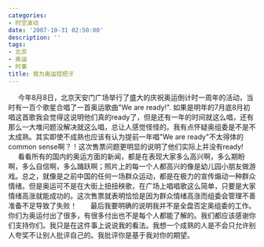 ```yaml
---
categories:
- 时空波动
date: '2007-10-31 02:50:00'
description: ''
tags:
- 北京
- 奥运
- 时事
title: 我为奥运捏把汗
---
```

     今年8月8日，北京天安门广场举行了盛大的庆祝奥运倒计时一周年的活动，当时有一百个歌星合唱了一首奥运歌曲"We are ready!". 如果是明年的7月底8月初唱这首歌我会觉得这说明他们真的ready了，但是还有一年的时间就这么唱，还有那么一大堆问题没解决就这么唱，总让人感觉怪怪的。我有点怀疑奥组委是不是不太成熟。其实即使不成熟也应该有认为提前一年唱"We are ready"不太得体的common sense啊？！这次售票问题更明显的说明了他们实际上并没有ready!
 
     看看所有的国内的奥运方面的新闻，都是在表现大家多么高兴啊，多么期盼啊，多么自信啊，多么踊跃啊；照片上的每一个人都高兴的像是幼儿园小朋友做游戏。总之，就像是之前中国的任何一场群众运动，都是在极力的宣传煽动一种群众情绪。但是奥运可不是在大街上扭扭秧歌，在广场上唱唱歌这么简单，只要是大家情绪高涨就能成功的。这次售票就表明恰恰是因为群众情绪高涨而组委会管理不善准备不足导致了失败！
 
    最后我要明确的说明我并不是全盘否定奥组委的工作。你们为奥运付出了很多，有很多付出也不是每个人都能了解的。我们都应该感谢你们支持你们。我只是在这件事上说说我的看法。我想一个成熟的人是不会只允许别人夸奖不让别人批评自己的。我批评你是基于我对你的期望。
